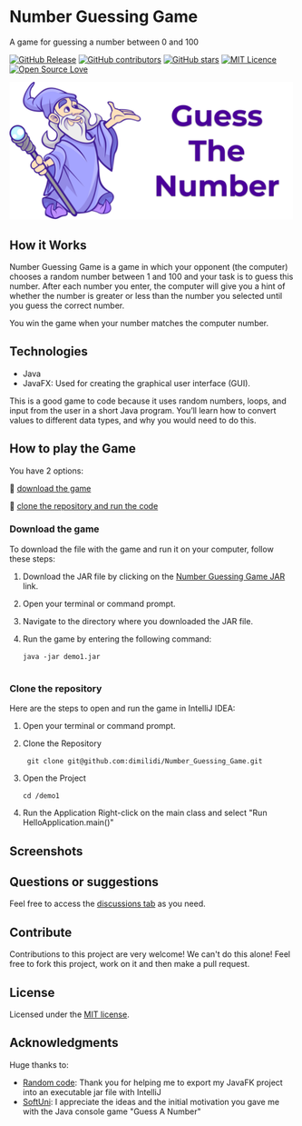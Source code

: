 # Number Guessing Game 

A game for guessing a number between 0 and 100

[![GitHub Release](https://img.shields.io/github/release/thiagodnf/guess-the-number.svg)](https://github.com/dimilidi/Number_Guessing_Game/releases/latest)
[![GitHub contributors](https://img.shields.io/github/contributors/thiagodnf/guess-the-number.svg)](https://github.com/dimilidi/Number_Guessing_Game/graphs/contributors)
[![GitHub stars](https://img.shields.io/github/stars/thiagodnf/guess-the-number.svg)](https://github.com/dimilidi/Number_Guessing_Game)
[![MIT Licence](https://badges.frapsoft.com/os/mit/mit.svg?v=103)](https://opensource.org/licenses/mit-license.php)
[![Open Source Love](https://badges.frapsoft.com/os/v1/open-source.svg?v=103)](https://github.com/ellerbrock/open-source-badges/)

<img src="./src/main/resources/logo.png" width="500px">

## How it Works
 Number Guessing Game is a game in which your opponent (the computer) chooses a random number between 1 and 100 and your task is to guess this number. After each number you enter, the computer will give you a hint of whether the number is greater or less than the number you selected until you guess the correct number. 
 
 You win the game when your number matches the computer number.
 
## Technologies
- Java 
- JavaFX: Used for creating the graphical user interface (GUI).

This is a good game to code because it uses random numbers, loops, and input from the user in a short Java program. You’ll learn how to convert values to different data types, and why you would need to do this.

## How to play the Game
You have 2 options:

📌 [download the game](#download-the-game)

📌 [clone the repository and run the code](#clone-the-repository)


### Download the game
To download the file with the game and run it on your computer, follow these steps:

1. Download the JAR file by clicking on the [Number Guessing Game JAR](https://github.com/dimilidi/Number_Guessing_Game/releases) link.

2. Open your terminal or command prompt.

3. Navigate to the directory where you downloaded the JAR file.

4. Run the game by entering the following command:

   ```
   java -jar demo1.jar
   

### Clone the repository
 Here are the steps to open and run the game in IntelliJ IDEA:
1. Open your terminal or command prompt.

2. Clone the Repository
   ```
    git clone git@github.com:dimilidi/Number_Guessing_Game.git
   
3. Open the Project
   ```
   cd /demo1
4. Run the Application
   Right-click on the main class and select "Run HelloApplication.main()"

## Screenshots

## Questions or suggestions
Feel free to access the <a href="../../discussions">discussions tab</a> as you need.

## Contribute

Contributions to this project are very welcome! We can't do this alone! Feel free to fork this project, work on it and then make a pull request.

## License

Licensed under the [MIT license](LICENSE).

## Acknowledgments

Huge thanks to: 
- [Random code](https://www.youtube.com/watch?v=F8ahBtXkQzU): Thank you for helping me to export my JavaFK project into an executable jar file with IntelliJ
- [SoftUni](https://softuni.bg/): I appreciate the ideas and the initial motivation you gave me with the Java console game "Guess A Number"


